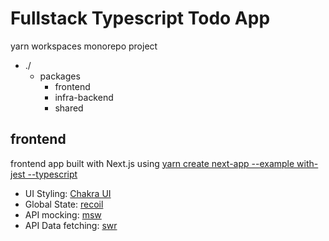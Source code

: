 # Fullstack Typescript Todo App

yarn workspaces monorepo project

- ./
  - packages
    - frontend
    - infra-backend
    - shared

## frontend

frontend app built with Next.js using [yarn create next-app --example with-jest --typescript](https://nextjs.org/docs/testing#jest-and-react-testing-library)

- UI Styling: [Chakra UI](https://chakra-ui.com/guides/getting-started/nextjs-guide)
- Global State: [recoil](https://recoiljs.org/docs/introduction/getting-started)
- API mocking: [msw](https://github.com/vercel/next.js/tree/canary/examples/with-msw)
- API Data fetching: [swr](https://swr.vercel.app/)

